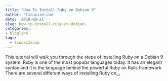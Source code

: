 ```yaml
---
title: "How To Install Ruby on Debian 9"
author: 'linuxize.com'
date: '2018-09-21'
slug: how-to-install-ruby-on-debian-
categories:
- bloglink
tags:
  - linuxizecom
---
```


This tutorial will walk you through the steps of installing Ruby on a Debian 9 system. Ruby is one of the most popular languages today. It has an elegant syntax and it is the language behind the powerful Ruby on Rails framework. There are several different ways of installing Ruby on[... <i class="fas fa-external-link-alt"></i>](https://linuxize.com/post/how-to-install-ruby-on-debian-9/)

